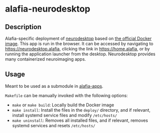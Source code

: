 # alafia-neurodesktop

## Description

Alafia-specific deployment of [neurodesktop](https://www.neurodesk.org/docs/getting-started/neurodesktop/) based on [the official Docker image](https://hub.docker.com/r/vnmd/neurodesktop). This app is run in the browser. It can be accessed by navigating to https://neurodesktop.alafia, clicking the link in https://home.alafia, or by running the application launcher from the desktop. Neurodesktop provides many containerized neuroimaging apps.

## Usage

Meant to be used as a submodule in [alafia-apps](https://github.com/Alafia-Ai/alafia-apps).

`Makefile` can be manually invoked with the following options:

- `make` or `make build`: Locally build the Docker image
- `make install`: Install the files in the `deploy/` directory, and if relevant, install systemd service files and modify `/etc/hosts/`
- `make uninstall`: Removes all installed files, and if relevant, removes systemd services and resets `/etc/hosts/` 
